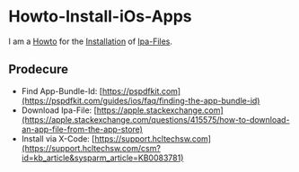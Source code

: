 # Howto-Install-iOs-Apps

I am a [Howto](700022.md) for the [Installation](404.md) of [Ipa-Files](2000258.md).

## Prodecure

- Find App-Bundle-Id: [https://pspdfkit.com](https://pspdfkit.com/guides/ios/faq/finding-the-app-bundle-id)
- Download Ipa-File: [https://apple.stackexchange.com](https://apple.stackexchange.com/questions/415575/how-to-download-an-app-file-from-the-app-store)
- Install via X-Code: [https://support.hcltechsw.com](https://support.hcltechsw.com/csm?id=kb_article&sysparm_article=KB0083781)
